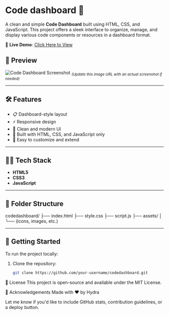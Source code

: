 
# Code dashboard 🚀

A clean and simple **Code Dashboard** built using HTML, CSS, and JavaScript. This project offers a sleek interface to organize, manage, and display various code components or resources in a dashboard format.


🔗 **Live Demo**: [Click Here to View](https://naiduhydra.github.io/codedashboard/)

## 📸 Preview

![Code Dashboard Screenshot](https://naiduhydra.github.io/codedashboard/assets/preview.png)
<sub>*(Update this image URL with an actual screenshot if needed)*</sub>

---

## 🛠️ Features

- 📋 Dashboard-style layout
- ⚡ Responsive design
- 🎨 Clean and modern UI
- 🔧 Built with HTML, CSS, and JavaScript only
- 🧩 Easy to customize and extend

---

## 🧑‍💻 Tech Stack

- **HTML5**
- **CSS3**
- **JavaScript**

---

## 📂 Folder Structure

codedashboard/
├── index.html
├── style.css
├── script.js
├── assets/
│ └── (icons, images, etc.)

 ---

## 🚀 Getting Started

To run the project locally:

1. Clone the repository:
   ```bash
   git clone https://github.com/your-username/codedashboard.git

📄 License
This project is open-source and available under the MIT License.

🙌 Acknowledgements
Made with ❤️ by Hydra

Let me know if you'd like to include GitHub stats, contribution guidelines, or a deploy button.
